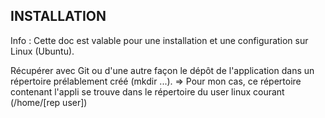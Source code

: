 INSTALLATION
------------

Info : Cette doc est valable pour une installation et une configuration sur Linux (Ubuntu).

Récupérer avec Git ou d'une autre façon le dépôt de l'application dans un répertoire prélablement créé (mkdir ...).
=> Pour mon cas, ce répertoire contenant l'appli se trouve dans le répertoire du user linux courant (/home/[rep user])
